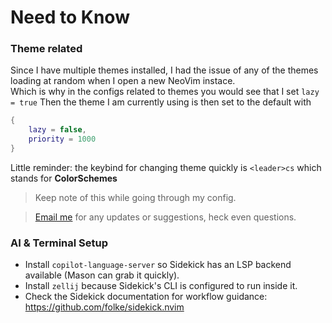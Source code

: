 # Need to Know

### Theme related

Since I have multiple themes installed, I had the issue of any of the themes loading at random when I open a new NeoVim instace.  
Which is why in the configs related to themes you would see that I set `lazy = true`
Then the theme I am currently using is then set to the default with

```lua
{
    lazy = false,
    priority = 1000
}
```

Little reminder: the keybind for changing theme quickly is `<leader>cs` which stands for **ColorSchemes**

> Keep note of this while going through my config.

> [Email me](mailto:qayyax@gmail.com) for any updates or suggestions, heck even questions.

### AI & Terminal Setup

- Install `copilot-language-server` so Sidekick has an LSP backend available (Mason can grab it quickly).
- Install `zellij` because Sidekick's CLI is configured to run inside it.
- Check the Sidekick documentation for workflow guidance: https://github.com/folke/sidekick.nvim
